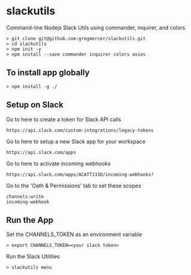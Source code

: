 # slackutils
Command-line Nodejs Slack Utils using commander, inquirer, and colors

```
> git clone git@github.com:gregmercer/slackutils.git
> cd slackutils
> npm init -y
> npm install --save commander inquirer colors axios
```

## To install app globally
```
> npm install -g ./
```
## Setup on Slack

Go to here to create a token for Slack API calls
```
https://api.slack.com/custom-integrations/legacy-tokens
```

Go to here to setup a new Slack app for your workspace
```
https://api.slack.com/apps
```

Go to here to activate incoming webhooks
```
https://api.slack.com/apps/ACATTJ31D/incoming-webhooks?
```

Go to the 'Oath & Permissions' tab to set these scopes
```
channels:write
incoming-webhook
```

## Run the App

Set the CHANNELS_TOKEN as an environment variable
```
> export CHANNELS_TOKEN=<your slack token>
```

Run the Slack Utilities
```
> slackutils menu
```

